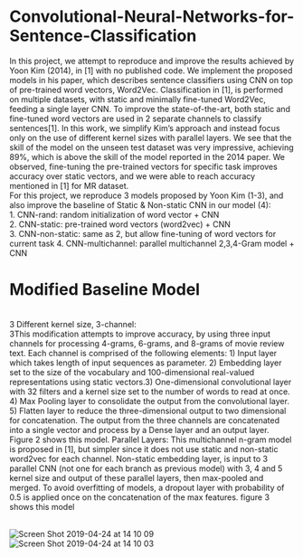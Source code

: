 # Convolutional-Neural-Networks-for-Sentence-Classification
In this project, we attempt to reproduce and improve the results achieved by Yoon Kim (2014), in [1] with no published code. We implement the proposed models in his paper, which describes sentence classifiers using CNN on top of pre-trained word vectors, Word2Vec. Classification in [1], is performed on multiple datasets, with static and minimally fine-tuned Word2Vec, feeding a single layer CNN. To improve the state-of-the-art, both static and fine-tuned word vectors are used in 2 separate channels to classify sentences[1]. In this work, we simplify Kim’s approach and instead focus only on the use of different kernel sizes with parallel layers. We see that the skill of the model on the unseen test dataset was very impressive, achieving 89%, which is above the skill of the model reported in the 2014 paper. We observed, fine-tuning the pre-trained vectors for specific task improves accuracy over static vectors, and we were able to reach accuracy mentioned in [1] for MR dataset.
<br /> For this project, we reproduce 3 models proposed by Yoon Kim (1-3), and also improve the baseline of Static & Non-static CNN in our model (4):
<br />1. CNN-rand: random initialization of word vector + CNN
<br />2. CNN-static: pre-trained word vectors (word2vec) + CNN
<br />3. CNN-non-static: same as 2, but allow fine-tuning of word vectors for current task 4. CNN-multichannel: parallel multichannel 2,3,4-Gram model + CNN
# Modified Baseline Model
<br />3 Different kernel size, 3-channel: 
<br />3This modification attempts to improve accuracy, by using three input channels for processing 4-grams, 6-grams, and 8-grams of movie review text. Each channel is comprised of the following elements: 1) Input layer which takes length of input sequences as parameter. 2) Embedding layer set to the size of the vocabulary and 100-dimensional real-valued representations using static vectors.3) One-dimensional convolutional layer with 32 filters and a kernel size set to the number of words to read at once. 4) Max Pooling layer to consolidate the output from the convolutional layer. 5) Flatten layer to reduce the three-dimensional output to two dimensional for concatenation. The output from the three channels are concatenated into a single vector and process by a Dense layer and an output layer. Figure 2 shows this model.
Parallel Layers: This multichannel n-gram model is proposed in [1], but simpler since it does not use static and non-static word2vec for each channel. Non-static embedding layer, is input to 3 parallel CNN (not one for each branch as previous model) with 3, 4 and 5 kernel size and output of these parallel layers, then max-pooled and merged. To avoid overfitting of models, a dropout layer with probability of 0.5 is applied once on the concatenation of the max features. figure 3 shows this model

<br /> ![Screen Shot 2019-04-24 at 14 10 09](https://user-images.githubusercontent.com/35403990/56683946-aaeb7600-669c-11e9-9dba-27c601f71e64.png)
<br /> ![Screen Shot 2019-04-24 at 14 10 03](https://user-images.githubusercontent.com/35403990/56684250-5c8aa700-669d-11e9-8aa4-8ff94afb97d0.png)
